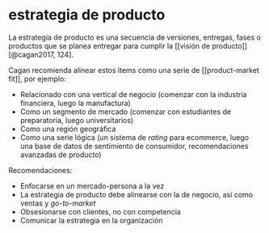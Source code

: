 # estrategia de producto
La estrategia de producto es una secuencia de versiones, entregas, fases o productos que se planea entregar para cumplir la [[visión de producto]] [@cagan2017, 124].

Cagan recomienda alinear estos items como una serie de [[product-market fit]], por ejemplo:

- Relacionado con una vertical de negocio (comenzar con la industria financiera, luego la manufactura)
- Como un segmento de mercado (comenzar con estudiantes de preparatoria, luego universitarios)
- Como una región geográfica
- Como una serie lógica (un sistema de *rating* para ecommerce, luego una base de datos de sentimiento de consumidor, recomendaciones avanzadas de producto)


Recomendaciones:

- Enfocarse en un mercado-persona a la vez
- La estrategia de producto debe alinearse con la de negocio, así como ventas y *go-to-market*
- Obsesionarse con clientes, no con competencia
- Comunicar la estrategia en la organización